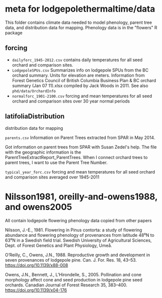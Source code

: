 # meta for lodgepolethermaltime/data

This folder contains climate data needed to model phenology, parent tree data, and distribution data for mapping.
Phenology data is in the "flowers" R package

## forcing
- `dailyforc_1945-2012.csv` 
contains daily temperatures for all seed orchard and comparison sites.
- `LodgepoleSPUs.csv`
Summarizes info on lodgepole SPUs from the BC orchard summary. Units for elevation are meters. Information from Forest Genetics Council of British Columbia Business Plan & BC orchard summary (Jan 07 11).xlsx compiled by Jack Woods in 2011. See also `phd/data/OrchardInfo`
- `normalforc_1901-2100.csv`
forcing and mean temperatures for all seed orchard and comparison sites over 30 year normal periods

## latifoliaDistribution
distribution data for mapping

`parents.csv`
Information on Parent Trees extracted from SPAR in May 2014.

Got information on parent trees from SPAR with Susan Zedel's help. 
The file with the geographic information is the ParentTreeExtractReport_ParentTrees. When I connect orchard trees to parent trees, I want to use the Parent Tree Number.

`typical_year_forc.csv`
forcing and mean temperatures for all seed orchard and comparison sites averaged over 1945-2011

# Nilsson1981, oreilly-and-owens1988, and owens2005
All contain lodgepole flowering phenology data copied from other papers

Nilsson, J.-E., 1981. Flowering in Pinus contorta: a study of flowering abundance and flowering phenology of provenances from latitude 48⁰N to 63⁰N in a Swedish field trial. Swedish University of Agricultural Sciences, Dept. of Forest Genetics and Plant Physiology, Umeå.


O’Reilly, C., Owens, J.N., 1988. Reproductive growth and development in seven provenances of lodgepole pine. Can. J. For. Res. 18, 43–53. https://doi.org/10.1139/x88-008

Owens, J.N., Bennett, J., L’Hirondelle, S., 2005. Pollination and cone morphology affect cone and seed production in lodgepole pine seed orchards. Canadian Journal of Forest Research 35, 383–400. https://doi.org/10.1139/x04-176
